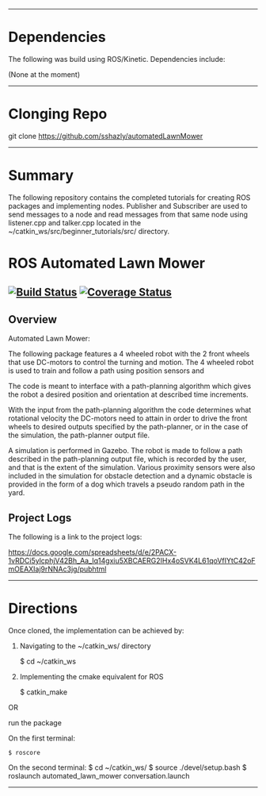 
-----------------------------------------------------------

# Dependencies

The following was build using ROS/Kinetic. Dependencies include:

(None at the moment)

--------------------------------------------------------------

# Clonging Repo

git clone https://github.com/sshazly/automatedLawnMower


--------------------------------------------------------------

# Summary

The following repository contains the completed tutorials for creating ROS packages and implementing nodes. Publisher and Subscriber are used to send messages to a node and read messages from that same node using listener.cpp and talker.cpp located in the ~/catkin_ws/src/beginner_tutorials/src/ directory.
# ROS Automated Lawn Mower
[![Build Status](https://travis-ci.org/sshazly/automatedLawnMower.svg?branch=master)](https://travis-ci.org/sshazly/automatedLawnMower)
[![Coverage Status](https://coveralls.io/repos/github/sshazly/automatedLawnMower/badge.svg)](https://coveralls.io/github/sshazly/automatedLawnMower)
---

## Overview

Automated Lawn Mower:

The following package features a 4 wheeled robot with the 2 front wheels that use DC-motors to control the turning and motion. The 4 wheeled robot is used to train and follow a path using position sensors and 

The code is meant to interface with a path-planning algorithm which gives the robot a desired position and orientation at described time increments. 

With the input from the path-planning algorithm the code determines what rotational velocity the DC-motors need to attain in order to drive the front wheels to desired outputs specified by the path-planner, or in the case of the simulation, the path-planner output file.

A simulation is performed in Gazebo. The robot is made to follow a path described in the path-planning output file, which is recorded by the user, and that is the extent of the simulation. Various proximity sensors were also included in the simulation for obstacle detection and a dynamic obstacle is provided in the form of a dog which travels a pseudo random path in the yard.


## Project Logs

The following is a link to the project logs:

https://docs.google.com/spreadsheets/d/e/2PACX-1vRDCi5ylcphjV42Bh_Aa_Iq14gxiu5XBCAERG2IHx4oSVK4L61qoVfIYtC42oFmOEAXIaj9rNNAc3jg/pubhtml


--------------------------------------------------------------
# Directions
Once cloned, the implementation can be achieved by:

1)  Navigating to the ~/catkin_ws/ directory

 	$ cd ~/catkin_ws

2)  Implementing the cmake equivalent for ROS

 	$ catkin_make



OR 

run the package

On the first terminal:

 	$ roscore

On the second terminal:
	$ cd ~/catkin_ws/
 	$ source ./devel/setup.bash
 	$ roslaunch automated_lawn_mower conversation.launch

-------------------------------------------------------------------
	

